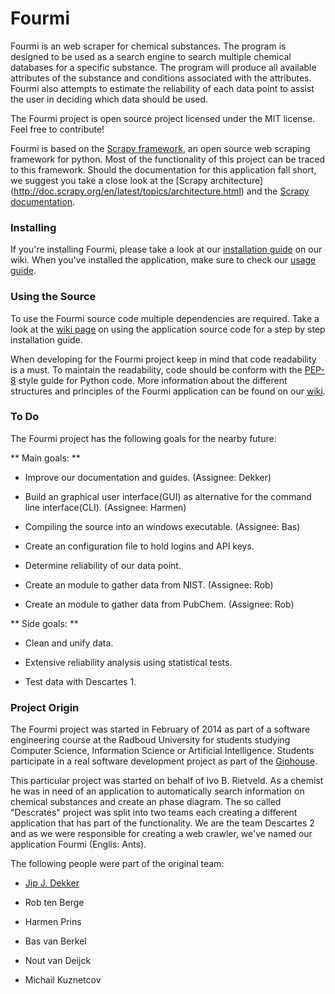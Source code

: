 # Fourmi

Fourmi is an web scraper for chemical substances. The program is designed to be
used as a search engine to search multiple chemical databases for a specific
substance. The program will produce all available attributes of the substance
and conditions associated with the attributes. Fourmi also attempts to estimate
the reliability of each data point to assist the user in deciding which data
should be used.

The Fourmi project is open source project licensed under the MIT license. Feel
free to contribute!

Fourmi is based on the [Scrapy framework](http://scrapy.org/), an open source
web scraping framework for python. Most of the functionality of this project can
be traced to this framework. Should the documentation for this application fall
short, we suggest you take a close look at the [Scrapy architecture]
(http://doc.scrapy.org/en/latest/topics/architecture.html) and the [Scrapy
documentation](http://doc.scrapy.org/en/latest/index.html).

### Installing 

If you're installing Fourmi, please take a look at our [installation guide](...)
on our wiki. When you've installed the application, make sure to check our
[usage guide](...).

### Using the Source

To use the Fourmi source code multiple dependencies are required. Take a look at
the [wiki page](...) on using the application source code for a step by step
installation guide.

When developing for the Fourmi project keep in mind that code readability is a
must. To maintain the readability, code should be conform with the
[PEP-8](http://legacy.python.org/dev/peps/pep-0008/) style guide for Python
code. More information about the different structures and principles of the
Fourmi application can be found on our [wiki](...).

### To Do

The Fourmi project has the following goals for the nearby future:

** Main goals: **

- Improve our documentation and guides. (Assignee: Dekker)

- Build an graphical user interface(GUI) as alternative for the command line
interface(CLI). (Assignee: Harmen)

- Compiling the source into an windows executable. (Assignee: Bas)

- Create an configuration file to hold logins and API keys.

- Determine reliability of our data point.

- Create an module to gather data from NIST. (Assignee: Rob)

- Create an module to gather data from PubChem. (Assignee: Rob)

** Side goals: **

- Clean and unify data.

- Extensive reliability analysis using statistical tests.

- Test data with Descartes 1.

### Project Origin

The Fourmi project was started in February of 2014 as part of a software
engineering course at the Radboud University for students studying Computer
Science, Information Science or Artificial Intelligence. Students participate in
a real software development project as part of the
[Giphouse](http://www.giphouse.nl/).

This particular project was started on behalf of Ivo B. Rietveld. As a chemist
he was in need of an application to automatically search information on chemical
substances and create an phase diagram. The so called "Descrates" project was
split into two teams each creating a different application that has part of the
functionality. We are the team Descartes 2 and as we were responsible for
creating a web crawler, we've named our application Fourmi (Englis: Ants).

The following people were part of the original team:

- [Jip J. Dekker](http://jip.dekker.li)

- Rob ten Berge

- Harmen Prins

- Bas van Berkel

- Nout van Deijck

- Michail Kuznetcov